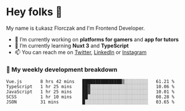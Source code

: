 # Hey folks 👋

My name is Łukasz Florczak and I'm Frontend Developer. 

- 🔭 I’m currently working on **platforms for gamers** and **app for tutors**
- 🌱 I’m currently learning **Nuxt 3** and **TypeScript**
- 📫 You can reach me on [Twitter](https://twitter.com/lukaszflorczak), [LinkedIn](https://pl.linkedin.com/in/lukasz-florczak) or [Instagram](https://instagram.com/lukaszflorczak)


### 🧮 My weekly development breakdown

<!--START_SECTION:waka-->
```text
Vue.js       8 hrs 42 mins   ███████████████▒░░░░░░░░░   61.21 % 
TypeScript   1 hr 25 mins    ██▓░░░░░░░░░░░░░░░░░░░░░░   10.06 % 
JavaScript   1 hr 25 mins    ██▓░░░░░░░░░░░░░░░░░░░░░░   10.01 % 
SCSS         1 hr 10 mins    ██░░░░░░░░░░░░░░░░░░░░░░░   08.28 % 
JSON         31 mins         █░░░░░░░░░░░░░░░░░░░░░░░░   03.65 % 
```
<!--END_SECTION:waka-->

<!--
**lukaszflorczak/lukaszflorczak** is a ✨ _special_ ✨ repository because its `README.md` (this file) appears on your GitHub profile.

Here are some ideas to get you started:

- 🔭 I’m currently working on ...
- 🌱 I’m currently learning ...
- 👯 I’m looking to collaborate on ...
- 🤔 I’m looking for help with ...
- 💬 Ask me about ...
- 📫 How to reach me: ...
- 😄 Pronouns: ...
- ⚡ Fun fact: ...
-->
